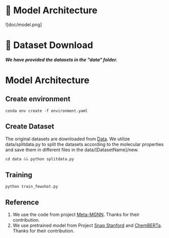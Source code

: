 
# :rocket: Model Architecture
![doc/model.png]
# :memo: Dataset Download

##### We have provided the datasets in the "data" folder.






# Model Architecture

## Create environment
```
conda env create -f environment.yaml
```

## Create Dataset

The original datasets are downloaded from [Data](http://snap.stanford.edu/gnn-pretrain/data/chem_dataset.zip). We utilize data/splitdata.py to split the datasets according to the molecular properties and save them in different files in the data/[DatasetName]/new.

```python
cd data && python splitdata.py
```

## Training 
```
python train_fewshot.py
```



## Reference
1. We use the code from project [Meta-MGNN](https://github.com/zhichunguo/Meta-MGNN). Thanks for their contribution.
2. We use pretrained model from Project [Snap Stanford](https://github.com/snap-stanford/pretrain-gnns/tree/master/chem/model_gin) and [ChemBERTa](https://huggingface.co/seyonec/ChemBERTa-zinc-base-v1). Thanks for their contribution.
